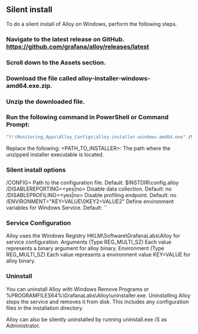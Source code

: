 ## Silent install
To do a silent install of Alloy on Windows, perform the following steps.

### Navigate to the latest release on GitHub. https://github.com/grafana/alloy/releases/latest

### Scroll down to the Assets section.

### Download the file called alloy-installer-windows-amd64.exe.zip.

### Unzip the downloaded file.

### Run the following command in PowerShell or Command Prompt:

```cmd
"Y:\Monitoring_Apps\Alloy_Configs\alloy-installer-windows-amd64.exe" /S /DISABLEREPORTING=yes
```

Replace the following:
<PATH_TO_INSTALLER>: The path where the unzipped installer executable is located.

### Silent install options
/CONFIG=<path> Path to the configuration file. Default: $INSTDIR\config.alloy
/DISABLEREPORTING=<yes|no> Disable data collection. Default: no
/DISABLEPROFILING=<yes|no> Disable profiling endpoint. Default: no
/ENVIRONMENT="KEY=VALUE\0KEY2=VALUE2" Define environment variables for Windows Service. Default: ``

### Service Configuration
Alloy uses the Windows Registry HKLM\Software\GrafanaLabs\Alloy for service configuration.
Arguments (Type REG_MULTI_SZ) Each value represents a binary argument for alloy binary.
Environment (Type REG_MULTI_SZ) Each value represents a environment value KEY=VALUE for alloy binary.

### Uninstall
You can uninstall Alloy with Windows Remove Programs or %PROGRAMFILES64%\GrafanaLabs\Alloy\uninstaller.exe. Uninstalling Alloy stops the service and removes it from disk. This includes any configuration files in the installation directory.

Alloy can also be silently uninstalled by running uninstall.exe /S as Administrator.